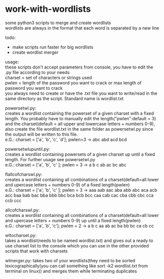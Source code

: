 # work-with-wordlists
some python3 scripts to merge and create wordlists  
wordlists are always in the format that each word is separated by a new line    

todo:  
- make scripts run faster for big wordlists
- create wordlist merger

usage:  
these scripts don't accept parameters from console, you have to edit the .py file according to your needs  
charset = set of characters or strings used  
pwlen = length of the password you want to crack or max length of password you want to crack  
you always need to create or have the .txt file you want to write/read in the same directory as the script. Standard name is wordlist.txt

powersetwl.py:   
creates a wordlist containing the powerset of a given charset with a fixed length. You probably have to manually edit the length("pwlen":default = 3) and the charset(default = all upper and lowercase letters + numbers 0-9), also create the file wordlist.txt in the same folder as powersetwl.py since the output will be written to this file.  
e.G.: charset = ['a', 'b', 'c', 'd']; pwlen=3 -> abc abd acd bcd 


powersetwlupuntil.py:  
creates a wordlist containing powersets of a given charset up until a fixed length. For further usage see powersetwl.py  
e.G.: charset = ['a', 'b', 'c' ]; pwlen = 3 -> a b c ab ac bc abc

flallcofcharswl.py:  
creates a wordlist containing all combinations of a charset(default=all lower and upercase letters + numbers 0-9) of a fixed length(pwlen)  
e.G.: charset = ['a', 'b', 'c' ]; pwlen = 3 -> aaa aab aac aba abb abc aca acb acc baa bab bac bba bbb bbc bca bcb bcc caa cab cac cba cbb cbc cca ccb ccc

allcofcharswl.py:  
creates a wordlist containing all combinations of a charset(default=all lower and upercase letters + numbers 0-9) up until a fixed length(pwlen)  
e.G.: charset = ['a', 'b', 'c']; pwlen = 2 -> a b c aa ab ac ba bb bc ca cb cc

wltocharset.py:  
takes a wordlist(needs to be named wordlist.txt) and gives out a ready to use charset list to the console which you can use in the other provided scripts that work with charsets

wlmerger.py:
takes two of your wordlists(they need to be sorted lexicographically(you can call something like sort -k2 wordlist.txt from terminal on linux)) and merges them while terminating duplicates
